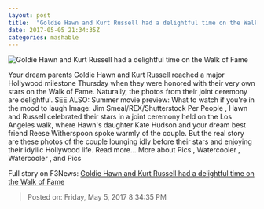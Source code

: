 ```yaml
---
layout: post
title:  "Goldie Hawn and Kurt Russell had a delightful time on the Walk of Fame"
date: 2017-05-05 21:34:35Z
categories: mashable
---
```


![Goldie Hawn and Kurt Russell had a delightful time on the Walk of Fame](http://i.amz.mshcdn.com/V34TupqfT-tiKvM3b2ez0HGqhyU=/1200x630/2017%2F05%2F05%2F28%2F85cd055a47dd401d84d18f7bd80710c1.11762.jpg)

Your dream parents Goldie Hawn and Kurt Russell reached a major Hollywood milestone Thursday when they were honored with their very own stars on the Walk of Fame. Naturally, the photos from their joint ceremony are delightful. SEE ALSO: Summer movie preview: What to watch if you're in the mood to laugh Image: Jim Smeal/REX/Shutterstock Per People , Hawn and Russell celebrated their stars in a joint ceremony held on the Los Angeles walk, where Hawn's daughter Kate Hudson and your dream best friend Reese Witherspoon spoke warmly of the couple. But the real story are these photos of the couple lounging idly before their stars and enjoying their idyllic Hollywood life. Read more... More about Pics , Watercooler , Watercooler , and Pics


Full story on F3News: [Goldie Hawn and Kurt Russell had a delightful time on the Walk of Fame](http://www.f3nws.com/n/UxFbmG)

> Posted on: Friday, May 5, 2017 8:34:35 PM
